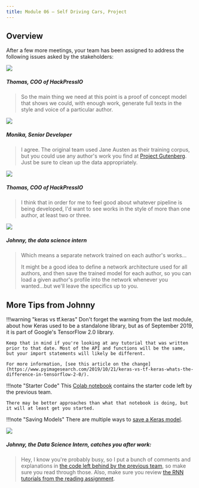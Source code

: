 ```yaml
---
title: Module 06 — Self Driving Cars, Project
---
```


## Overview

After a few more meetings, your team has been assigned to address the following issues asked by the stakeholders:

<div class="dialogue">
	<img src="{{URLROOT}}/shared/img/thomas.jpg">
	<h5>Thomas, COO of HackPressIO</h5>
	<blockquote><p>So the main thing we need at this point is a proof of concept model that shows we could, with enough work, generate full texts in the style and voice of a particular author.</p></blockquote>
</div>

<div class="dialogue">
	<img src="{{URLROOT}}/shared/img/monika.jpg">
	<h5>Monika, Senior Developer</h5>
	<blockquote><p>I agree. The original team used Jane Austen as their training corpus, but you could use any author's work you find at <a href="https://www.gutenberg.org">Project Gutenberg</a>. Just be sure to clean up the data appropriately.</p></blockquote>
</div>

<div class="dialogue">
	<img src="{{URLROOT}}/shared/img/thomas.jpg">
	<h5>Thomas, COO of HackPressIO</h5>
	<blockquote><p>I think that in order for me to feel good about whatever pipeline is being developed, I'd want to see works in the style of more than one author, at least two or three.</p></blockquote>
</div>

<div class="dialogue">
	<img src="{{URLROOT}}/shared/img/johnny.jpg">
	<h5>Johnny, the data science intern</h5>
	<blockquote><p>Which means a separate network trained on each author's works...</p><p>It might be a good idea to define a network architecture used for all authors, and then save the trained model for each author, so you can load a given author's profile into the network whenever you wanted...but we'll leave the specifics up to you.</blockquote>
</div>

## More Tips from Johnny

!!!warning "keras vs tf.keras"
	Don't forget the warning from the last module, about how Keras used to be a standalone library, but as of September 2019, it is part of Google's TensorFlow 2.0 library.

	Keep that in mind if you're looking at any tutorial that was written prior to that date. Most of the API and functions will be the same, but your import statements will likely be different. 

	For more information, [see this article on the change](https://www.pyimagesearch.com/2019/10/21/keras-vs-tf-keras-whats-the-difference-in-tensorflow-2-0/).

!!!note "Starter Code"
	This [Colab notebook](https://colab.research.google.com/github/byui-cse/cse450-course/blob/master/notebooks/starter_publishing.ipynb) contains the starter code left by the previous team. 

	There may be better approaches than what that notebook is doing, but it will at least get you started.
	
!!!note "Saving Models"
	There are multiple ways to [save a Keras model](https://www.tensorflow.org/guide/keras/save_and_serialize). 

<div class="dialogue">
	<img src="{{URLROOT}}/shared/img/johnny.jpg">
	<h5>Johnny, the Data Science Intern, catches you after work:</h5>
	<blockquote><p>Hey, I know you're probably busy, so I put a bunch of comments and explanations in <a href="https://colab.research.google.com/github/byui-cse/cse450-course/blob/master/notebooks/starter_publishing.ipynb">the code left behind by the previous team</a>, so make sure you read through those. Also, make sure you review <a href="./keras-rnn.html">the RNN tutorials from the reading assignment</a>.</p></blockquote>
</div>


[^1]: [COO photo by Jonas Kakaroto on Unsplash](https://unsplash.com/photos/mjRwhvqEC0U)

[^2]: [Senior Developer photo by Mimi Thian on Unsplash](https://unsplash.com/photos/8kdA2IJsjcU)

[^3]: [Data Science Intern photo by Fábio Lucas on Unsplash](https://unsplash.com/photos/iczrMDNuvzkml-pxK0Ovmw)